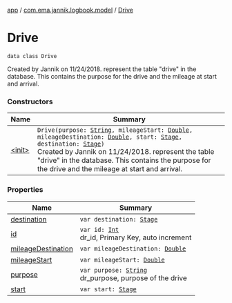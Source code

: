 [app](../../index.md) / [com.ema.jannik.logbook.model](../index.md) / [Drive](./index.md)

# Drive

`data class Drive`

Created by Jannik on 11/24/2018. 
represent the table "drive" in the database.
This contains the purpose for the drive and the mileage at start and arrival.

### Constructors

| Name | Summary |
|---|---|
| [&lt;init&gt;](-init-.md) | `Drive(purpose: `[`String`](https://kotlinlang.org/api/latest/jvm/stdlib/kotlin/-string/index.html)`, mileageStart: `[`Double`](https://kotlinlang.org/api/latest/jvm/stdlib/kotlin/-double/index.html)`, mileageDestination: `[`Double`](https://kotlinlang.org/api/latest/jvm/stdlib/kotlin/-double/index.html)`, start: `[`Stage`](../-stage/index.md)`, destination: `[`Stage`](../-stage/index.md)`)`<br>Created by Jannik on 11/24/2018.  represent the table "drive" in the database. This contains the purpose for the drive and the mileage at start and arrival. |

### Properties

| Name | Summary |
|---|---|
| [destination](destination.md) | `var destination: `[`Stage`](../-stage/index.md) |
| [id](id.md) | `var id: `[`Int`](https://kotlinlang.org/api/latest/jvm/stdlib/kotlin/-int/index.html)<br>dr_id, Primary Key, auto increment |
| [mileageDestination](mileage-destination.md) | `var mileageDestination: `[`Double`](https://kotlinlang.org/api/latest/jvm/stdlib/kotlin/-double/index.html) |
| [mileageStart](mileage-start.md) | `var mileageStart: `[`Double`](https://kotlinlang.org/api/latest/jvm/stdlib/kotlin/-double/index.html) |
| [purpose](purpose.md) | `var purpose: `[`String`](https://kotlinlang.org/api/latest/jvm/stdlib/kotlin/-string/index.html)<br>dr_purpose, purpose of the drive |
| [start](start.md) | `var start: `[`Stage`](../-stage/index.md) |
